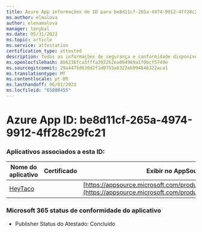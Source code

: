 ```yaml
---
title: Azure App informações de ID para be8d11cf-265a-4974-9912-4ff28c29fc21
ms.author: elmalova
author: elenamalova
manager: tonybal
ms.date: 05/31/2022
ms.topic: article
ms.service: attestation
certification_type: attested
description: Todas as informações de segurança e conformidade disponíveis para be8d11cf-265a-4974-9912-4ff28c29fc21.
ms.openlocfilehash: 8b6236fca3fffa392262ea094989a1f0bcf5749e
ms.sourcegitcommit: 29a4475d630d2f1d0755a6322eb994646322aca1
ms.translationtype: MT
ms.contentlocale: pt-BR
ms.lasthandoff: 06/01/2022
ms.locfileid: "65808455"
---
```

# <a name="azure-app-id-be8d11cf-265a-4974-9912-4ff28c29fc21"></a>Azure App ID: be8d11cf-265a-4974-9912-4ff28c29fc21


### <a name="apps-associated-with-this-id"></a>Aplicativos associados a esta ID:
| **Nome do aplicativo** | **Certificado** | **Exibir no AppSource** |
|--------------|---------------|-----------------------|
| [HeyTaco](../forward/WA200001346.md) |  | [https://appsource.microsoft.com/product/office/WA200001346](https://appsource.microsoft.com/product/office/WA200001346) |

### <a name="microsoft-365-app-compliance-status"></a>Microsoft 365 status de conformidade do aplicativo
- Publisher Status do Atestado: Concluído
